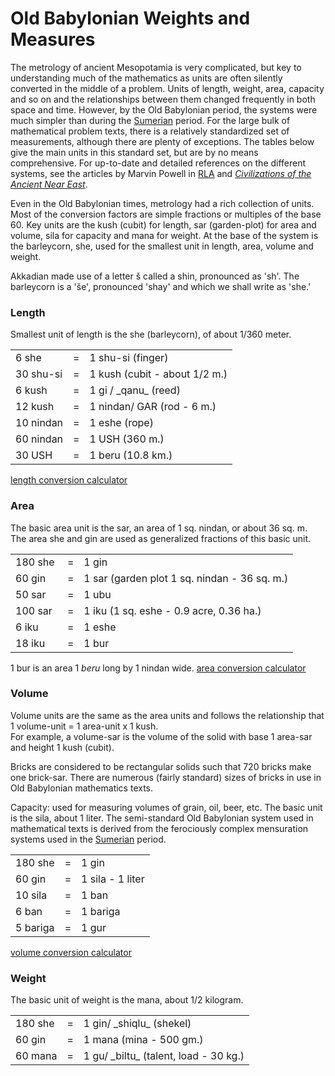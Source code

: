 # Old Babylonian Weights and Measures

The metrology of ancient Mesopotamia is very complicated, but key to understanding much of the mathematics as units are often silently converted in the middle of a problem. Units of length, weight, area, capacity and so on and the relationships between them changed frequently in both space and time. However, by the Old Babylonian period, the systems were much simpler than during the [Sumerian](http://it.stlawu.edu/~dmelvill/mesomath/sumerian.html) period. For the large bulk of mathematical problem texts, there is a relatively standardized set of measurements, although there are plenty of exceptions. The tables below give the main units in this standard set, but are by no means comprehensive. For up-to-date and detailed references on the different systems, see the articles by Marvin Powell in [RLA](http://it.stlawu.edu/~dmelvill/mesomath/erbiblio.html#Powell87) and _[Civilizations of the Ancient Near East](http://it.stlawu.edu/~dmelvill/mesomath/erbiblio.html#Powell95)_.

Even in the Old Babylonian times, metrology had a rich collection of units. Most of the conversion factors are simple fractions or multiples of the base 60\. Key units are the kush (cubit) for length, sar (garden-plot) for area and volume, sila for capacity and mana for weight. At the base of the system is the barleycorn, she, used for the smallest unit in length, area, volume and weight.

Akkadian made use of a letter š called a shin, pronounced as 'sh'. The barleycorn is a 'še', pronounced 'shay' and which we shall write as 'she.'

### Length

Smallest unit of length is the she (barleycorn), of about 1/360 meter.

<table width="55%">

<tbody>

<tr>

<td>6 she</td>

<td>=</td>

<td>1 shu-si (finger)</td>

</tr>

<tr>

<td>30 shu-si</td>

<td>=</td>

<td>1 kush (cubit - about 1/2 m.)</td>

</tr>

<tr>

<td>6 kush</td>

<td>=</td>

<td>1 gi / _qanu_ (reed) </td>

</tr>

<tr>

<td>12 kush</td>

<td>=</td>

<td>1 nindan/ GAR (rod - 6 m.) </td>

</tr>

<tr>

<td>10 nindan</td>

<td>=</td>

<td>1 eshe (rope)</td>

</tr>

<tr>

<td>60 nindan</td>

<td>=</td>

<td>1 USH (360 m.) </td>

</tr>

<tr>

<td>30 USH</td>

<td>=</td>

<td>1 beru (10.8 km.)</td>

</tr>

</tbody>

</table>

[length conversion calculator](http://it.stlawu.edu/~dmelvill/mesomath/calculator/lengthh.html)

### Area

The basic area unit is the sar, an area of 1 sq. nindan, or about 36 sq. m. The area she and gin are used as generalized fractions of this basic unit.

<table width="60%">

<tbody>

<tr>

<td>180 she </td>

<td>=</td>

<td>1 gin</td>

</tr>

<tr>

<td>60 gin</td>

<td>=</td>

<td>1 sar (garden plot 1 sq. nindan - 36 sq. m.)</td>

</tr>

<tr>

<td>50 sar</td>

<td>=</td>

<td>1 ubu</td>

</tr>

<tr>

<td>100 sar</td>

<td>=</td>

<td>1 iku (1 sq. eshe - 0.9 acre, 0.36 ha.)</td>

</tr>

<tr>

<td>6 iku</td>

<td>=</td>

<td>1 eshe</td>

</tr>

<tr>

<td>18 iku</td>

<td>=</td>

<td>1 bur </td>

</tr>

</tbody>

</table>

1 bur is an area 1 _beru_ long by 1 nindan wide. [area conversion calculator](http://it.stlawu.edu/~dmelvill/mesomath/calculator/areah.html)

### Volume

Volume units are the same as the area units and follows the relationship that  
1 volume-unit = 1 area-unit x 1 kush.  
For example, a volume-sar is the volume of the solid with base 1 area-sar and height 1 kush (cubit).

Bricks are considered to be rectangular solids such that 720 bricks make one brick-sar. There are numerous (fairly standard) sizes of bricks in use in Old Babylonian mathematics texts.

Capacity: used for measuring volumes of grain, oil, beer, etc. The basic unit is the sila, about 1 liter. The semi-standard Old Babylonian system used in mathematical texts is derived from the ferociously complex mensuration systems used in the [Sumerian](http://it.stlawu.edu/~dmelvill/mesomath/sumerian.html) period.

<table width="45%">

<tbody>

<tr>

<td>180 she</td>

<td>=</td>

<td>1 gin</td>

</tr>

<tr>

<td>60 gin</td>

<td>=</td>

<td>1 sila - 1 liter</td>

</tr>

<tr>

<td>10 sila</td>

<td>=</td>

<td>1 ban </td>

</tr>

<tr>

<td>6 ban</td>

<td>=</td>

<td>1 bariga </td>

</tr>

<tr>

<td>5 bariga</td>

<td>=</td>

<td>1 gur</td>

</tr>

</tbody>

</table>

[volume conversion calculator](http://it.stlawu.edu/~dmelvill/mesomath/calculator/volumeh.html)

### Weight

The basic unit of weight is the mana, about 1/2 kilogram.

<table width="55%">

<tbody>

<tr>

<td>180 she</td>

<td>=</td>

<td>1 gin/ _shiqlu_ (shekel)</td>

</tr>

<tr>

<td>60 gin</td>

<td>=</td>

<td>1 mana (mina - 500 gm.)</td>

</tr>

<tr>

<td>60 mana</td>

<td>=</td>

<td>1 gu/ _biltu_ (talent, load - 30 kg.)</td>

</tr>

</tbody>

</table>
